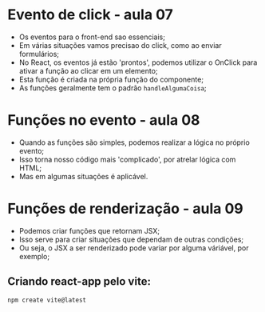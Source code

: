 # Evento de click - aula 07

* Os eventos para o front-end sao essenciais;
* Em várias situações vamos precisao do click, como ao enviar formulários;
* No React, os eventos já estão 'prontos', podemos utilizar o OnClick para ativar a função ao clicar em um elemento;
* Esta função é criada na própria função do componente;
* As funções geralmente tem o padrão `handleAlgumaCoisa`;

# Funções no evento - aula 08

* Quando as funções são simples, podemos realizar a lógica no próprio evento;
* Isso torna nosso código mais 'complicado', por atrelar lógica com HTML;
* Mas em algumas situações é aplicável.

# Funções de renderização - aula 09

* Podemos criar funções que retornam JSX;
* Isso serve para criar situações que dependam de outras condições;
* Ou seja, o JSX a ser renderizado pode variar por alguma váriável, por exemplo;

## Criando react-app pelo vite:
`npm create vite@latest`
